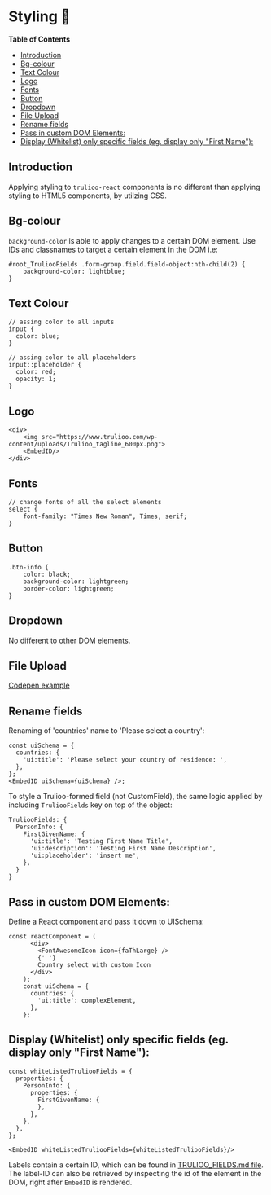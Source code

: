 # Styling 🦋

<!-- START doctoc generated TOC please keep comment here to allow auto update -->
<!-- DON'T EDIT THIS SECTION, INSTEAD RE-RUN doctoc TO UPDATE -->
**Table of Contents**

- [Introduction](#introduction)
- [Bg-colour](#bg-colour)
- [Text Colour](#text-colour)
- [Logo](#logo)
- [Fonts](#fonts)
- [Button](#button)
- [Dropdown](#dropdown)
- [File Upload](#file-upload)
- [Rename fields](#rename-fields)
- [Pass in custom DOM Elements:](#pass-in-custom-dom-elements)
- [Display (Whitelist) only specific fields (eg. display only "First Name"):](#display-whitelist-only-specific-fields-eg-display-only-first-name)

<!-- END doctoc generated TOC please keep comment here to allow auto update -->

## Introduction
Applying styling to `trulioo-react` components is no different than applying styling to HTML5 components, by utilzing CSS.

## Bg-colour 

`background-color` is able to apply changes to a certain DOM element. Use IDs and classnames to target a certain element in the DOM i.e: 

```
#root_TruliooFields .form-group.field.field-object:nth-child(2) {
    background-color: lightblue;
}
```

## Text Colour

```
// assing color to all inputs
input {
  color: blue;
}

// assing color to all placeholders
input::placeholder {
  color: red;
  opacity: 1;
}
```

## Logo

```
<div>
    <img src="https://www.trulioo.com/wp-content/uploads/Trulioo_tagline_600px.png">
    <EmbedID/>
</div>
```

## Fonts

```
// change fonts of all the select elements
select {
    font-family: "Times New Roman", Times, serif;
}
```

## Button

```
.btn-info {
    color: black;
    background-color: lightgreen;
    border-color: lightgreen;
}
```

## Dropdown

No different to other DOM elements.

## File Upload

[Codepen example](https://codepen.io/adamlaki/pen/VYpewx)

## Rename fields

Renaming of 'countries' name to 'Please select a country':

```
const uiSchema = {
  countries: {
    'ui:title': 'Please select your country of residence: ',
  },
};
<EmbedID uiSchema={uiSchema} />;
````

To style a Trulioo-formed field (not CustomField), the same logic applied by including `TruliooFields` key on top of the object:

```
TruliooFields: {
  PersonInfo: {
    FirstGivenName: {
      'ui:title': 'Testing First Name Title',
      'ui:description': 'Testing First Name Description',
      'ui:placeholder': 'insert me',
    },
  }
}
```

## Pass in custom DOM Elements:

Define a React component and pass it down to UISchema:

```
const reactComponent = (
      <div>
        <FontAwesomeIcon icon={faThLarge} />
        {' '}
        Country select with custom Icon
      </div>
    );
    const uiSchema = {
      countries: {
        'ui:title': complexElement,
      },
    };
```

## Display (Whitelist) only specific fields (eg. display only "First Name"):

```
const whiteListedTruliooFields = {
  properties: {
    PersonInfo: {
      properties: {
        FirstGivenName: {
        },
      },
    },
  },
};

<EmbedID whiteListedTruliooFields={whiteListedTruliooFields}/>
```

Labels contain a certain ID, which can be found in [TRULIOO_FIELDS.md file](https://github.com/Trulioo/trulioo-react/blob/master/TRULIOO_FIELDS.md). The label-ID can also be retrieved by inspecting the id of the element in the DOM, right after `EmbedID` is rendered.